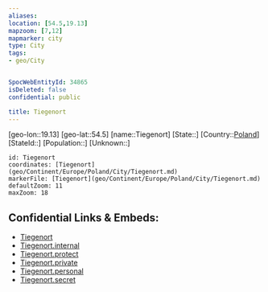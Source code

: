 ```yaml
---
aliases: 
location: [54.5,19.13]
mapzoom: [7,12] 
mapmarker: city 
type: City
tags:
- geo/City


SpocWebEntityId: 34865
isDeleted: false
confidential: public

title: Tiegenort
---
```

[geo-lon::19.13]
[geo-lat::54.5]
[name::Tiegenort]
[State::]
[Country::[Poland](geo/Continent/Europe/Poland.md)]
[StateId::]
[Population::]
[Unknown::]


```leaflet
id: Tiegenort
coordinates: [Tiegenort](geo/Continent/Europe/Poland/City/Tiegenort.md)
markerFile: [Tiegenort](geo/Continent/Europe/Poland/City/Tiegenort.md)
defaultZoom: 11 
maxZoom: 18
```


## Confidential Links & Embeds: 
- [Tiegenort](../../../../../../_public/geo/Continent/Europe/Poland/City/Tiegenort.md) 
- [Tiegenort.internal](../../../../../../_internal/geo/Continent/Europe/Poland/City/Tiegenort.internal.md) 
- [Tiegenort.protect](../../../../../../_protect/geo/Continent/Europe/Poland/City/Tiegenort.protect.md) 
- [Tiegenort.private](../../../../../../_private/geo/Continent/Europe/Poland/City/Tiegenort.private.md) 
- [Tiegenort.personal](../../../../../../_personal/geo/Continent/Europe/Poland/City/Tiegenort.personal.md) 
- [Tiegenort.secret](../../../../../../_secret/geo/Continent/Europe/Poland/City/Tiegenort.secret.md) 
